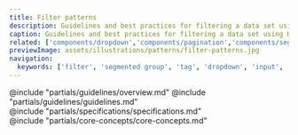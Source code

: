 ```yaml
---
title: Filter patterns
description: Guidelines and best practices for filtering a data set using Helios components.
caption: Guidelines and best practices for filtering a data set using Helios components.
related: ['components/dropdown','components/pagination','components/segmented-group','patterns/table-multi-select']
previewImage: assets/illustrations/patterns/filter-patterns.jpg
navigation:
  keywords: ['filter', 'segmented group', 'tag', 'dropdown', 'input', 'data set', 'sidebar', 'bar']
---
```


<section data-tab="Guidelines">
  @include "partials/guidelines/overview.md"
  @include "partials/guidelines/guidelines.md"
</section>

<section data-tab="Specifications">
  @include "partials/specifications/specifications.md"
</section>

<section data-tab="Core concepts">
  @include "partials/core-concepts/core-concepts.md"
</section>
